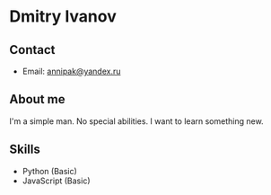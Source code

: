 # Dmitry Ivanov

## Contact
- Email: annipak@yandex.ru

## About me
I'm a simple man. No special abilities. I want to learn something new.

## Skills
- Python (Basic)
- JavaScript (Basic)